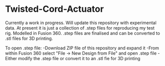 # Twisted-Cord-Actuator

Currently a work in progress. Will update this repository with experimental data. At present it is just a collection of .step files for reproducing my test rig. Modelled in Fusion 360. .step files are finalised and can be converted to .stl files for 3D printing.

To open .step file:
-Download ZIP file of this repository and expand it
-From within Fusion 360 select "File -> New Design from File" and open .step file
-Either modify the .step file or convert it to an .stl fie for 3D printing
